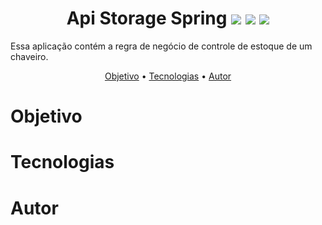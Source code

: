 <h1 align="center">
  Api Storage Spring 
  <img src="https://img.shields.io/static/v1?label=language&message=kotlin&color=orange" />
  <img src="https://img.shields.io/static/v1?label=framework&message=springboot&color=success" />
  <img src="https://img.shields.io/static/v1?label=deploy&message=heroku&color=blueviolet" />
</h1>
<p>Essa aplicação contém a regra de negócio de controle de estoque de um chaveiro.</p>
<p align="center">
 <a href="#objetivo">Objetivo</a> •
 <a href="#tecnologias">Tecnologias</a> • 
 <a href="#autor">Autor</a>
</p>

# Objetivo

# Tecnologias

# Autor
